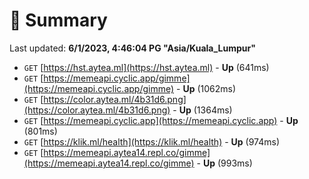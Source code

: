 # 📖 Summary
Last updated: **6/1/2023, 4:46:04 PG "Asia/Kuala_Lumpur"**

- `GET` [https://hst.aytea.ml](https://hst.aytea.ml) - **Up** (641ms)
- `GET` [https://memeapi.cyclic.app/gimme](https://memeapi.cyclic.app/gimme) - **Up** (1062ms)
- `GET` [https://color.aytea.ml/4b31d6.png](https://color.aytea.ml/4b31d6.png) - **Up** (1364ms)
- `GET` [https://memeapi.cyclic.app](https://memeapi.cyclic.app) - **Up** (801ms)
- `GET` [https://klik.ml/health](https://klik.ml/health) - **Up** (974ms)
- `GET` [https://memeapi.aytea14.repl.co/gimme](https://memeapi.aytea14.repl.co/gimme) - **Up** (993ms)
